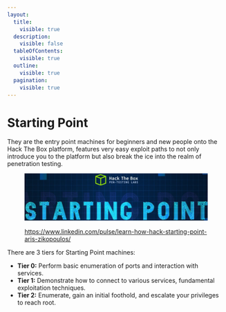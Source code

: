 ```yaml
---
layout:
  title:
    visible: true
  description:
    visible: false
  tableOfContents:
    visible: true
  outline:
    visible: true
  pagination:
    visible: true
---
```


# Starting Point

They are the entry point machines for beginners and new people onto the Hack The Box platform, features very easy exploit paths to not only introduce you to the platform but also break the ice into the realm of penetration testing.

<figure><img src="../../../.gitbook/assets/image (44).png" alt=""><figcaption><p><a href="https://www.linkedin.com/pulse/learn-how-hack-starting-point-aris-zikopoulos/">https://www.linkedin.com/pulse/learn-how-hack-starting-point-aris-zikopoulos/</a></p></figcaption></figure>

There are 3 tiers for Starting Point machines:

* **Tier 0:** Perform basic enumeration of ports and interaction with services.
* **Tier 1:** Demonstrate how to connect to various services, fundamental exploitation techniques.
* **Tier 2:** Enumerate, gain an initial foothold, and escalate your privileges to reach root.
